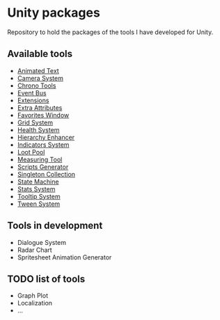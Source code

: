 # Unity packages
Repository to hold the packages of the tools I have developed for Unity.  

## Available tools
* [Animated Text](Assets/AnimatedText/README.md)
* [Camera System](Assets/CameraSystem/README.md)
* [Chrono Tools](Assets/ChronoTools/README.md)
* [Event Bus](Assets/EventBus/README.md)
* [Extensions](Assets/Extensions/README.md)
* [Extra Attributes](Assets/ExtraAttributes/README.md)
* [Favorites Window](Assets/FavoritesWindow/README.md)
* [Grid System](Assets/GridSystem/README.md)
* [Health System](Assets/HealthSystem/README.md)
* [Hierarchy Enhancer](Assets/HierarchyEnhancer/README.md)
* [Indicators System](Assets/IndicatorSystem/README.md)
* [Loot Pool](Assets/LootPool/README.md)
* [Measuring Tool](Assets/MeasuringTool/README.md)
* [Scripts Generator](Assets/ScriptGenerator/README.md)
* [Singleton Collection](Assets/SingletonCollection/README.md)
* [State Machine](Assets/StateMachine/README.md)
* [Stats System](Assets/StatsSystem/README.md)
* [Tooltip System](Assets/TooltipSystem/README.md)
* [Tween System](Assets/Tween/README.md)

## Tools in development
* Dialogue System
* Radar Chart
* Spritesheet Animation Generator

## TODO list of tools
* Graph Plot
* Localization
* ...
